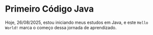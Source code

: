 # Primeiro Código Java

Hoje, 26/08/2025, estou iniciando meus estudos em Java, e este `Hello World!` marca o começo dessa jornada de aprendizado.  
